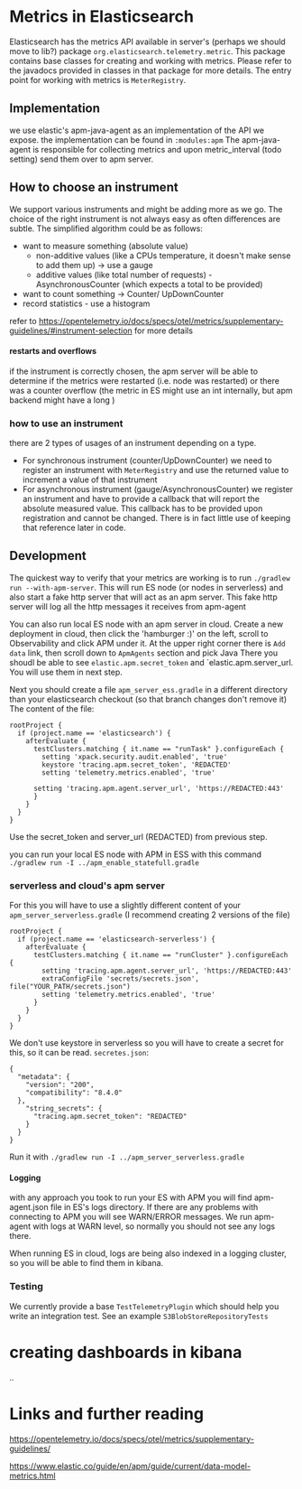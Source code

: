 # Metrics in Elasticsearch

Elasticsearch has the metrics API available in server's (perhaps we should move to lib?) package
`org.elasticsearch.telemetry.metric`.
This package contains base classes for creating and working with metrics.
Please refer to the javadocs provided in classes in that package for more details.
The entry point for working with metrics is `MeterRegistry`.

## Implementation
we use elastic's apm-java-agent as an implementation of the API we expose.
the implementation can be found in `:modules:apm`
The apm-java-agent is responsible for collecting metrics and upon metric_interval (todo setting)
send them over to apm server.

## How to choose an instrument

We support various instruments and might be adding more as we go.
The choice of the right instrument is not always easy as often differences are subtle.
The simplified algorithm could be as follows:
- want to measure something (absolute value)
  - non-additive values (like a CPUs temperature, it doesn't make sense to add them up) -> use a gauge
  - additive values (like total number of requests) - AsynchronousCounter (which expects a total to be provided)
- want to count something -> Counter/ UpDownCounter
- record statistics - use a histogram

refer to https://opentelemetry.io/docs/specs/otel/metrics/supplementary-guidelines/#instrument-selection
for more details

#### restarts and overflows
if the instrument is correctly chosen, the apm server will be able to determine if the metrics
were restarted (i.e. node was restarted) or there was a counter overflow
(the metric in ES might use an int internally, but apm backend might have a long )

### how to use an instrument
there are 2 types of usages of an instrument depending on a type.
- For synchronous instrument (counter/UpDownCounter) we need to register an instrument with
`MeterRegistry` and use the returned value to increment a value of that instrument
- For asynchronous instrument (gauge/AsynchronousCounter) we register an instrument
and have to provide a callback that will report the absolute measured value.
This callback has to be provided upon registration and cannot be changed. There is in fact
little use of keeping that reference later in code.

## Development
The quickest way to verify that your metrics are working is to run `./gradlew run --with-apm-server`.
This will run ES node (or nodes in serverless) and also start a fake http server that will act
as an apm server. This fake http server will log all the http messages it receives from apm-agent

You can also run local ES node with an apm server in cloud.
Create a new deployment in cloud, then click the 'hamburger :)' on the left, scroll to Observability and click APM under it.
At the upper right corner there is `Add data` link, then scroll down to `ApmAgents` section and pick Java
There you shoudl be able to see `elastic.apm.secret_token` and `elastic.apm.server_url. You will use them in next step.

Next you should create a file `apm_server_ess.gradle`
in a different directory than your elasticsearch checkout (so that branch changes don't remove it)
The content of the file:
```
rootProject {
  if (project.name == 'elasticsearch') {
    afterEvaluate {
      testClusters.matching { it.name == "runTask" }.configureEach {
        setting 'xpack.security.audit.enabled', 'true'
        keystore 'tracing.apm.secret_token', 'REDACTED'
        setting 'telemetry.metrics.enabled', 'true'

      setting 'tracing.apm.agent.server_url', 'https://REDACTED:443'
      }
    }
  }
}
```
Use the secret_token and server_url (REDACTED) from previous step.

you can run your local ES node with APM in ESS with this command
`./gradlew run -I ../apm_enable_statefull.gradle`

### serverless and cloud's apm server
For this you will have to use a slightly different content of your `apm_server_serverless.gradle` (I recommend creating 2 versions of the file)
```
rootProject {
  if (project.name == 'elasticsearch-serverless') {
    afterEvaluate {
      testClusters.matching { it.name == "runCluster" }.configureEach {
        setting 'tracing.apm.agent.server_url', 'https://REDACTED:443'
        extraConfigFile 'secrets/secrets.json', file("YOUR_PATH/secrets.json")
        setting 'telemetry.metrics.enabled', 'true'
      }
    }
  }
}
```
We don't use keystore in serverless so you will have to create a secret for this, so it can be read.
`secretes.json`:
```
{
  "metadata": {
    "version": "200",
    "compatibility": "8.4.0"
  },
    "string_secrets": {
      "tracing.apm.secret_token": "REDACTED"
    }
  }
}
```

Run it with `./gradlew run -I ../apm_server_serverless.gradle`

#### Logging
with any approach you took to run your ES with APM you will find apm-agent.json file
in ES's logs directory. If there are any problems with connecting to APM you will see WARN/ERROR messages.
We run apm-agent with logs at WARN level, so normally you should not see any logs there.

When running ES in cloud, logs are being also indexed in a logging cluster, so you will be able to find them
in kibana.

### Testing
We currently provide a base `TestTelemetryPlugin` which should help you write an integration test.
See an example `S3BlobStoreRepositoryTests`


# creating dashboards in kibana
..

# Links and further reading
https://opentelemetry.io/docs/specs/otel/metrics/supplementary-guidelines/

https://www.elastic.co/guide/en/apm/guide/current/data-model-metrics.html
